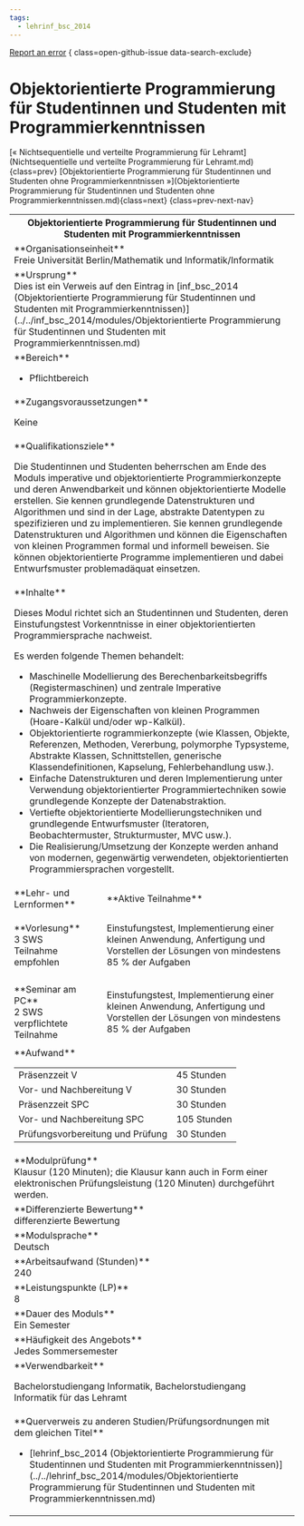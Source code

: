 ```yaml
---
tags:
  - lehrinf_bsc_2014
---
```

[Report an error](https://github.com/SGSSGene/FUB-SUP/issues/new?title=Error%20in%20%22Objektorientierte%20Programmierung%20f%C3%BCr%20Studentinnen%20und%20Studenten%20mit%20Programmierkenntnissen%22&body=There%20seems%20to%20be%20an%20error%20in%20module%20%22Objektorientierte%20Programmierung%20f%C3%BCr%20Studentinnen%20und%20Studenten%20mit%20Programmierkenntnissen%22%2E%0A%0A%3CDescribe%20here%20a%20slightly%20more%20detailed%20description%20of%20what%20is%20wrong%3E&labels=bug)
{ class=open-github-issue data-search-exclude}

# Objektorientierte Programmierung für Studentinnen und Studenten mit Programmierkenntnissen

[« Nichtsequentielle und verteilte Programmierung für Lehramt](Nichtsequentielle und verteilte Programmierung für Lehramt.md){class=prev}
[Objektorientierte Programmierung für Studentinnen und Studenten ohne Programmierkenntnissen »](Objektorientierte Programmierung für Studentinnen und Studenten ohne Programmierkenntnissen.md){class=next}
{class=prev-next-nav}

<table markdown id="moduledesc">
<tr markdown class="moduledesc_head"><th colspan="2">Objektorientierte Programmierung für Studentinnen und Studenten mit Programmierkenntnissen </th></tr>
<tr markdown><td colspan="2">**Organisationseinheit**   <br>Freie Universität Berlin/Mathematik und Informatik/Informatik</td></tr>
<tr markdown><td colspan="2">**Ursprung**<br>Dies ist ein Verweis auf den Eintrag in [inf_bsc_2014 (Objektorientierte Programmierung für Studentinnen und Studenten mit Programmierkenntnissen)](../../inf_bsc_2014/modules/Objektorientierte Programmierung für Studentinnen und Studenten mit Programmierkenntnissen.md)</td></tr>
<tr markdown><td colspan="2">**Bereich**<br>


- Pflichtbereich

</td></tr>

<tr markdown><td colspan="2">**Zugangsvoraussetzungen** <br>

Keine


</td></tr>
<tr markdown><td colspan="2">**Qualifikationsziele**    <br>

Die Studentinnen und Studenten beherrschen am Ende des Moduls imperative und
objektorientierte Programmierkonzepte und deren Anwendbarkeit und können
objektorientierte Modelle erstellen. Sie kennen grundlegende Datenstrukturen
und Algorithmen und sind in der Lage, abstrakte Datentypen zu spezifizieren
und zu implementieren. Sie kennen grundlegende Datenstrukturen und
Algorithmen und können die Eigenschaften von kleinen Programmen formal und
informell beweisen. Sie können objektorientierte Programme implementieren
und dabei Entwurfsmuster problemadäquat einsetzen.


</td></tr>
<tr markdown><td colspan="2">**Inhalte**                <br>

Dieses Modul richtet sich an Studentinnen und Studenten, deren
Einstufungstest Vorkenntnisse in einer objektorientierten Programmiersprache
nachweist.

Es werden folgende Themen behandelt:

- Maschinelle Modellierung des Berechenbarkeitsbegriffs (Registermaschinen)
  und zentrale Imperative Programmierkonzepte.
- Nachweis der Eigenschaften von kleinen
  Programmen (Hoare-Kalkül und/oder wp-Kalkül).
- Objektorientierte rogrammierkonzepte (wie Klassen, Objekte, Referenzen,
  Methoden, Vererbung, polymorphe Typsysteme, Abstrakte Klassen,
  Schnittstellen, generische Klassendefinitionen, Kapselung,
  Fehlerbehandlung usw.).
- Einfache Datenstrukturen und deren Implementierung unter Verwendung
  objektorientierter Programmiertechniken sowie grundlegende Konzepte der
  Datenabstraktion.
- Vertiefte objektorientierte Modellierungstechniken und
  grundlegende Entwurfsmuster (Iteratoren, Beobachtermuster, Strukturmuster,
  MVC usw.).
- Die Realisierung/Umsetzung der Konzepte werden anhand von
  modernen, gegenwärtig verwendeten, objektorientierten Programmiersprachen
  vorgestellt.


</td></tr>

<tr markdown><td>**Lehr- und Lernformen**</td><td>**Aktive Teilnahme**</td></tr>
<tr markdown><td> **Vorlesung** <br>3 SWS <br> Teilnahme empfohlen</td><td>

Einstufungstest, Implementierung einer kleinen Anwendung,
Anfertigung und Vorstellen der Lösungen von mindestens
85 % der Aufgaben
</td></tr>
<tr markdown><td> **Seminar am PC** <br>2 SWS <br> verpflichtete Teilnahme</td><td>

Einstufungstest, Implementierung einer kleinen Anwendung,
Anfertigung und Vorstellen der Lösungen von mindestens
85 % der Aufgaben
</td></tr>
<tr markdown><td colspan="2">**Aufwand**                <br>
<table class="aufwand_table">
<tr><td>Präsenzzeit V</td><td>45 Stunden</td></tr>
<tr><td>Vor- und Nachbereitung V</td><td>30 Stunden</td></tr>
<tr><td>Präsenzzeit SPC</td><td>30 Stunden</td></tr>
<tr><td>Vor- und Nachbereitung SPC</td><td>105 Stunden</td></tr>
<tr><td>Prüfungsvorbereitung und Prüfung</td><td>30 Stunden</td></tr>
</table>

</td></tr>
<tr markdown><td colspan="2">**Modulprüfung**             <br>Klausur (120 Minuten); die Klausur kann auch in Form einer elektronischen
Prüfungsleistung (120 Minuten) durchgeführt werden.


</td></tr>
<tr markdown><td colspan="2">**Differenzierte Bewertung** <br>differenzierte Bewertung

</td></tr>
<tr markdown><td colspan="2">**Modulsprache**             <br>Deutsch</td></tr>
<tr markdown><td colspan="2">**Arbeitsaufwand (Stunden)** <br>240</td></tr>
<tr markdown><td colspan="2">**Leistungspunkte (LP)**     <br>8</td></tr>
<tr markdown><td colspan="2">**Dauer des Moduls**         <br>Ein Semester</td></tr>
<tr markdown><td colspan="2">**Häufigkeit des Angebots**  <br>Jedes Sommersemester</td></tr>
<tr markdown><td colspan="2">**Verwendbarkeit**           <br>

Bachelorstudiengang Informatik, Bachelorstudiengang Informatik für das
Lehramt


</td></tr>

<tr markdown><td colspan="2">**Querverweis zu anderen Studien/Prüfungsordnungen mit dem gleichen Titel**<br>


- [lehrinf_bsc_2014 (Objektorientierte Programmierung für Studentinnen und Studenten mit Programmierkenntnissen)](../../lehrinf_bsc_2014/modules/Objektorientierte Programmierung für Studentinnen und Studenten mit Programmierkenntnissen.md)

</td></tr>

</table>
